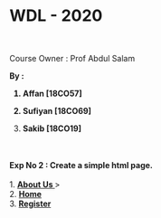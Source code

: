 














<h1 align:center> WDL - 2020 </h1> <br>

Course Owner : Prof Abdul Salam 

<p><b>By : <br> 

1. Affan [18CO57] <br>

2. Sufiyan [18CO69] <br>

3. Sakib [18CO19]</b>

</p> <br><br>

<div> <b> Exp No 2 : Create a simple html page.</b> </div> <br>

<div> 1. <a href="https://affanthebest.github.io/WDL-TH/Experiments/Exp-2/aboutus" target="_blank"> <b>About Us  </b> </a>></div> 

<div> 2. <a href="https://affanthebest.github.io/WDL-TH/Experiments/Exp-2/home" target="_blank"><b> Home</b></a> </div>

<div> 3. <a href="https://affanthebest.github.io/WDL-TH/Experiments/Exp-2/register" target="_blank"><b>Register</b> </a> </div>

</body>

</html>




















